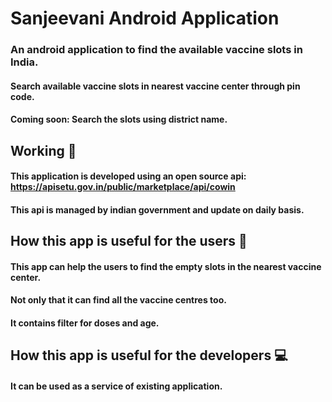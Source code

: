 # Sanjeevani Android Application

### An android application to find the available vaccine slots in India.
#### Search available vaccine slots in nearest vaccine center through pin code.
#### Coming soon: Search the slots using district name.

## Working 📱
#### This application is developed using an open source api: https://apisetu.gov.in/public/marketplace/api/cowin
#### This api is managed by indian government and update on daily basis.

## How this app is useful for the users 🤔
#### This app can help the users to find the empty slots in the nearest vaccine center.
#### Not only that it can find all the vaccine centres too.
#### It contains filter for doses and age.

## How this app is useful for the developers 💻
#### It can be used as a service of existing application.
